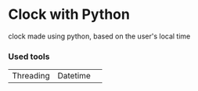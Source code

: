 <h1>Clock with Python</h1>
<p>clock made using python, based on the user's local time</p>
<h3>Used tools</h3>
<table>
  <tr>
    <td>Threading</td>
    <td>Datetime<td>
  </tr>
</table>
